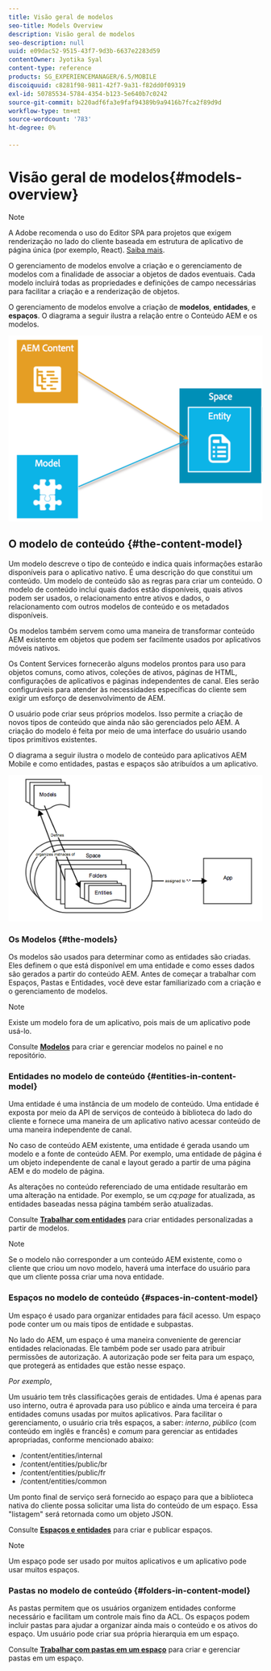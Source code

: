 ```yaml
---
title: Visão geral de modelos
seo-title: Models Overview
description: Visão geral de modelos
seo-description: null
uuid: e09dac52-9515-43f7-9d3b-6637e2283d59
contentOwner: Jyotika Syal
content-type: reference
products: SG_EXPERIENCEMANAGER/6.5/MOBILE
discoiquuid: c8281f98-9811-42f7-9a31-f82dd0f09319
exl-id: 50785534-5784-4354-b123-5e640b7c0242
source-git-commit: b220adf6fa3e9faf94389b9a9416b7fca2f89d9d
workflow-type: tm+mt
source-wordcount: '783'
ht-degree: 0%

---
```


# Visão geral de modelos{#models-overview}

>[!NOTE]
>
>A Adobe recomenda o uso do Editor SPA para projetos que exigem renderização no lado do cliente baseada em estrutura de aplicativo de página única (por exemplo, React). [Saiba mais](/help/sites-developing/spa-overview.md).

O gerenciamento de modelos envolve a criação e o gerenciamento de modelos com a finalidade de associar a objetos de dados eventuais. Cada modelo incluirá todas as propriedades e definições de campo necessárias para facilitar a criação e a renderização de objetos.

O gerenciamento de modelos envolve a criação de **modelos**, **entidades**, e **espaços**. O diagrama a seguir ilustra a relação entre o Conteúdo AEM e os modelos.

![chlimage_1-81](assets/chlimage_1-81.png)

## O modelo de conteúdo {#the-content-model}

Um modelo descreve o tipo de conteúdo e indica quais informações estarão disponíveis para o aplicativo nativo. É uma descrição do que constitui um conteúdo. Um modelo de conteúdo são as regras para criar um conteúdo. O modelo de conteúdo inclui quais dados estão disponíveis, quais ativos podem ser usados, o relacionamento entre ativos e dados, o relacionamento com outros modelos de conteúdo e os metadados disponíveis.

Os modelos também servem como uma maneira de transformar conteúdo AEM existente em objetos que podem ser facilmente usados por aplicativos móveis nativos.

Os Content Services fornecerão alguns modelos prontos para uso para objetos comuns, como ativos, coleções de ativos, páginas de HTML, configurações de aplicativos e páginas independentes de canal. Eles serão configuráveis para atender às necessidades específicas do cliente sem exigir um esforço de desenvolvimento de AEM.

O usuário pode criar seus próprios modelos. Isso permite a criação de novos tipos de conteúdo que ainda não são gerenciados pelo AEM. A criação do modelo é feita por meio de uma interface do usuário usando tipos primitivos existentes.

O diagrama a seguir ilustra o modelo de conteúdo para aplicativos AEM Mobile e como entidades, pastas e espaços são atribuídos a um aplicativo.

![chlimage_1-82](assets/chlimage_1-82.png)

### Os Modelos {#the-models}

Os modelos são usados para determinar como as entidades são criadas. Eles definem o que está disponível em uma entidade e como esses dados são gerados a partir do conteúdo AEM. Antes de começar a trabalhar com Espaços, Pastas e Entidades, você deve estar familiarizado com a criação e o gerenciamento de modelos.

>[!NOTE]
>
>Existe um modelo fora de um aplicativo, pois mais de um aplicativo pode usá-lo.

Consulte **[Modelos](/help/mobile/administer-mobile-apps.md)** para criar e gerenciar modelos no painel e no repositório.

### Entidades no modelo de conteúdo {#entities-in-content-model}

Uma entidade é uma instância de um modelo de conteúdo. Uma entidade é exposta por meio da API de serviços de conteúdo à biblioteca do lado do cliente e fornece uma maneira de um aplicativo nativo acessar conteúdo de uma maneira independente de canal.

No caso de conteúdo AEM existente, uma entidade é gerada usando um modelo e a fonte de conteúdo AEM. Por exemplo, uma entidade de página é um objeto independente de canal e layout gerado a partir de uma página AEM e do modelo de página.

As alterações no conteúdo referenciado de uma entidade resultarão em uma alteração na entidade. Por exemplo, se um *cq:page* for atualizada, as entidades baseadas nessa página também serão atualizadas.

Consulte **[Trabalhar com entidades](/help/mobile/spaces-and-entities.md)** para criar entidades personalizadas a partir de modelos.

>[!NOTE]
>
>Se o modelo não corresponder a um conteúdo AEM existente, como o cliente que criou um novo modelo, haverá uma interface do usuário para que um cliente possa criar uma nova entidade.

### Espaços no modelo de conteúdo {#spaces-in-content-model}

Um espaço é usado para organizar entidades para fácil acesso. Um espaço pode conter um ou mais tipos de entidade e subpastas.

No lado do AEM, um espaço é uma maneira conveniente de gerenciar entidades relacionadas. Ele também pode ser usado para atribuir permissões de autorização. A autorização pode ser feita para um espaço, que protegerá as entidades que estão nesse espaço.

*Por exemplo*,

Um usuário tem três classificações gerais de entidades. Uma é apenas para uso interno, outra é aprovada para uso público e ainda uma terceira é para entidades comuns usadas por muitos aplicativos. Para facilitar o gerenciamento, o usuário cria três espaços, a saber: *interno*, *público* (com conteúdo em inglês e francês) e *comum* para gerenciar as entidades apropriadas, conforme mencionado abaixo:

* /content/entities/internal
* /content/entities/public/br
* /content/entities/public/fr
* /content/entities/common

Um ponto final de serviço será fornecido ao espaço para que a biblioteca nativa do cliente possa solicitar uma lista do conteúdo de um espaço. Essa &quot;listagem&quot; será retornada como um objeto JSON.

Consulte **[Espaços e entidades](/help/mobile/spaces-and-entities.md)** para criar e publicar espaços.

>[!NOTE]
>
>Um espaço pode ser usado por muitos aplicativos e um aplicativo pode usar muitos espaços.

### Pastas no modelo de conteúdo {#folders-in-content-model}

As pastas permitem que os usuários organizem entidades conforme necessário e facilitam um controle mais fino da ACL. Os espaços podem incluir pastas para ajudar a organizar ainda mais o conteúdo e os ativos do espaço. Um usuário pode criar sua própria hierarquia em um espaço.

Consulte **[Trabalhar com pastas em um espaço](/help/mobile/spaces-and-entities.md)** para criar e gerenciar pastas em um espaço.
